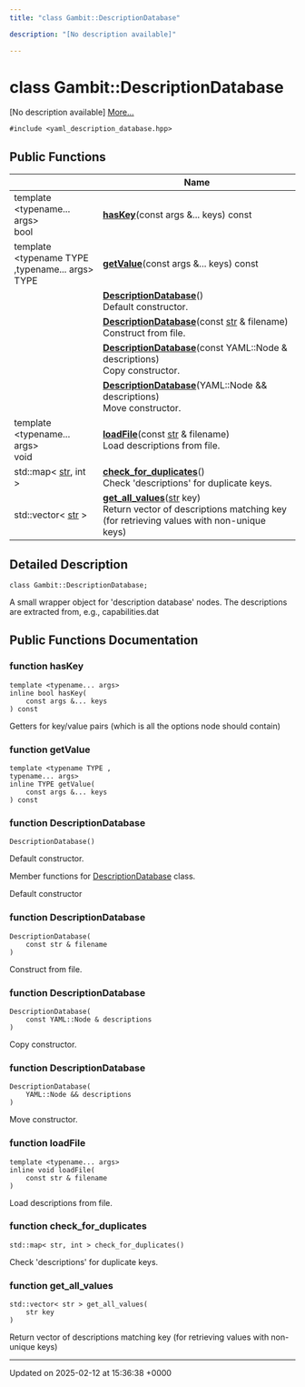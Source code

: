 ```yaml
---
title: "class Gambit::DescriptionDatabase"

description: "[No description available]"

---
```


# class Gambit::DescriptionDatabase



[No description available] [More...](#detailed-description)


`#include <yaml_description_database.hpp>`

## Public Functions

|                | Name           |
| -------------- | -------------- |
| template <typename... args\> <br>bool | **[hasKey](/documentation/code/classes/classgambit_1_1descriptiondatabase/#function-haskey)**(const args &... keys) const |
| template <typename TYPE ,typename... args\> <br>TYPE | **[getValue](/documentation/code/classes/classgambit_1_1descriptiondatabase/#function-getvalue)**(const args &... keys) const |
| | **[DescriptionDatabase](/documentation/code/classes/classgambit_1_1descriptiondatabase/#function-descriptiondatabase)**()<br>Default constructor.  |
| | **[DescriptionDatabase](/documentation/code/classes/classgambit_1_1descriptiondatabase/#function-descriptiondatabase)**(const [str](/documentation/code/namespaces/namespacegambit/#typedef-str) & filename)<br>Construct from file.  |
| | **[DescriptionDatabase](/documentation/code/classes/classgambit_1_1descriptiondatabase/#function-descriptiondatabase)**(const YAML::Node & descriptions)<br>Copy constructor.  |
| | **[DescriptionDatabase](/documentation/code/classes/classgambit_1_1descriptiondatabase/#function-descriptiondatabase)**(YAML::Node && descriptions)<br>Move constructor.  |
| template <typename... args\> <br>void | **[loadFile](/documentation/code/classes/classgambit_1_1descriptiondatabase/#function-loadfile)**(const [str](/documentation/code/namespaces/namespacegambit/#typedef-str) & filename)<br>Load descriptions from file.  |
| std::map< [str](/documentation/code/namespaces/namespacegambit/#typedef-str), int > | **[check_for_duplicates](/documentation/code/classes/classgambit_1_1descriptiondatabase/#function-check-for-duplicates)**()<br>Check 'descriptions' for duplicate keys.  |
| std::vector< [str](/documentation/code/namespaces/namespacegambit/#typedef-str) > | **[get_all_values](/documentation/code/classes/classgambit_1_1descriptiondatabase/#function-get-all-values)**([str](/documentation/code/namespaces/namespacegambit/#typedef-str) key)<br>Return vector of descriptions matching key (for retrieving values with non-unique keys)  |

## Detailed Description

```
class Gambit::DescriptionDatabase;
```


A small wrapper object for 'description database' nodes. The descriptions are extracted from, e.g., capabilities.dat 

## Public Functions Documentation

### function hasKey

```
template <typename... args>
inline bool hasKey(
    const args &... keys
) const
```


Getters for key/value pairs (which is all the options node should contain) 


### function getValue

```
template <typename TYPE ,
typename... args>
inline TYPE getValue(
    const args &... keys
) const
```


### function DescriptionDatabase

```
DescriptionDatabase()
```

Default constructor. 

Member functions for [DescriptionDatabase](/documentation/code/classes/classgambit_1_1descriptiondatabase/) class.

Default constructor 


### function DescriptionDatabase

```
DescriptionDatabase(
    const str & filename
)
```

Construct from file. 

### function DescriptionDatabase

```
DescriptionDatabase(
    const YAML::Node & descriptions
)
```

Copy constructor. 

### function DescriptionDatabase

```
DescriptionDatabase(
    YAML::Node && descriptions
)
```

Move constructor. 

### function loadFile

```
template <typename... args>
inline void loadFile(
    const str & filename
)
```

Load descriptions from file. 

### function check_for_duplicates

```
std::map< str, int > check_for_duplicates()
```

Check 'descriptions' for duplicate keys. 

### function get_all_values

```
std::vector< str > get_all_values(
    str key
)
```

Return vector of descriptions matching key (for retrieving values with non-unique keys) 

-------------------------------

Updated on 2025-02-12 at 15:36:38 +0000